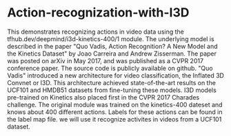 # Action-recognization-with-I3D
This  demonstrates recognizing actions in video data using the tfhub.dev/deepmind/i3d-kinetics-400/1 module.
The underlying model is described in the paper "Quo Vadis, Action Recognition? A New Model and the Kinetics Dataset" by Joao Carreira and Andrew Zisserman. 
The paper was posted on arXiv in May 2017, and was published as a CVPR 2017 conference paper. The source code is publicly available on github.
"Quo Vadis" introduced a new architecture for video classification, the Inflated 3D Convnet or I3D.
This architecture achieved state-of-the-art results on the UCF101 and HMDB51 datasets from fine-tuning these models. 
I3D models pre-trained on Kinetics also placed first in the CVPR 2017 Charades challenge. 
The original module was trained on the kinetics-400 dateset and knows about 400 different actions.
Labels for these actions can be found in the label map file. we will use it recognize activites in videos from a UCF101 dataset. 
